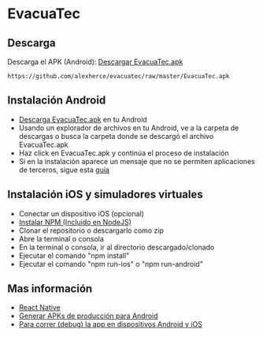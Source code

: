 # EvacuaTec

## Descarga

Descarga el APK (Android): [Descargar EvacuaTec.apk](https://github.com/alexherce/evacuatec/raw/master/EvacuaTec.apk)

```
https://github.com/alexherce/evacuatec/raw/master/EvacuaTec.apk
```

## Instalación Android

* [Descarga EvacuaTec.apk](https://github.com/alexherce/evacuatec/raw/master/EvacuaTec.apk) en tu Android
* Usando un explorador de archivos en tu Android, ve a la carpeta de descargas o busca la carpeta donde se descargó el archivo EvacuaTec.apk
* Haz click en EvacuaTec.apk y continúa el proceso de instalación
* Si en la instalación aparece un mensaje que no se permiten aplicaciones de terceros, sigue esta [guía](https://www.xataka.com/basics/instalar-apk-en-android-como-hacerlo-y-cuales-son-los-riesgos)

## Instalación iOS y simuladores virtuales

* Conectar un dispositivo iOS (opcional)
* [Instalar NPM (Incluido en NodeJS)](https://nodejs.org/es/)
* Clonar el repositorio o descargarlo como zip
* Abre la terminal o consola
* En la terminal o consola, ir al directorio descargado/clonado
* Ejecutar el comando "npm install"
* Ejecutar el comando "npm run-ios" o "npm run-android"

## Mas información

* [React Native](https://facebook.github.io/react-native/docs/getting-started.html)
* [Generar APKs de producción para Android](https://facebook.github.io/react-native/docs/signed-apk-android.html)
* [Para correr (debug) la app en dispositivos Android y iOS](https://facebook.github.io/react-native/docs/running-on-device.html)
